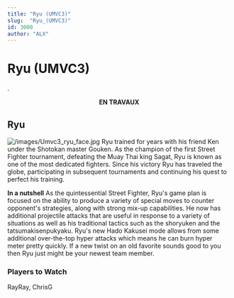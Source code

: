 ```yaml
---
title: "Ryu (UMVC3)"
slug:  "Ryu_(UMVC3)"
id: 3000
author: "ALX"
---
```


# Ryu (UMVC3)

.

<center>

**EN TRAVAUX**

</center>

## Ryu

![](/images/Umvc3_ryu_face.jpg‎ "/images/Umvc3_ryu_face.jpg‎") Ryu trained
for years with his friend Ken under the Shotokan master Gouken. As the
champion of the first Street Fighter tournament, defeating the Muay Thai
king Sagat, Ryu is known as one of the most dedicated fighters. Since
his victory Ryu has traveled the globe, participating in subsequent
tournaments and continuing his quest to perfect his training.

**In a nutshell** As the quintessential Street Fighter, Ryu's game plan
is focused on the ability to produce a variety of special moves to
counter opponent's strategies, along with strong mix-up capabilities. He
now has additional projectile attacks that are useful in response to a
variety of situations as well as his traditional tactics such as the
shoryuken and the tatsumakisenpukyaku. Ryu's new Hado Kakusei mode
allows from some additional over-the-top hyper attacks which means he
can burn hyper meter pretty quickly. If a new twist on an old favorite
sounds good to you then Ryu just might be your newest team member.

### Players to Watch

RayRay, ChrisG
